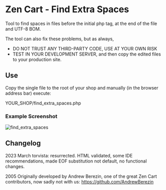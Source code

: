 # Zen Cart - Find Extra Spaces
Tool to find spaces in files before the initial php tag, at the end of the file and UTF-8 BOM.

The tool can also fix these problems, but as always,
- DO NOT TRUST ANY THIRD-PARTY CODE, USE AT YOUR OWN RISK
- TEST IN YOUR DEVELOPMENT SERVER, and then copy the edited files to your  production site.

## Use
Copy the single file to the root of your shop and manually (in the browser address bar) execute: 

YOUR_SHOP/find_extra_spaces.php
 ### Example Screenshot
![find_extra_spaces](https://user-images.githubusercontent.com/4391026/224976273-4f314bce-e54a-405e-8045-f5e5df6c0083.gif)

## Changelog
2023 March torvista: resurrected. HTML validated, some IDE recommendations, made EOF substitution not default, no functional changes.

2005 Originally developed by Andrew Berezin, one of the great Zen Cart contributors, now sadly not with us: 
https://github.com/AndrewBerezin
